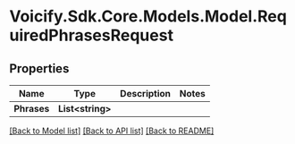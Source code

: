 # Voicify.Sdk.Core.Models.Model.RequiredPhrasesRequest
## Properties

Name | Type | Description | Notes
------------ | ------------- | ------------- | -------------
**Phrases** | **List&lt;string&gt;** |  | 

[[Back to Model list]](../README.md#documentation-for-models) [[Back to API list]](../README.md#documentation-for-api-endpoints) [[Back to README]](../README.md)

